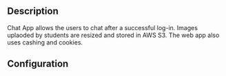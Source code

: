 ## Description 
Chat App allows the users to chat after a successful log-in.
Images uplaoded by students are resized and stored in AWS S3. The web app also uses cashing and cookies.

## Configuration 
